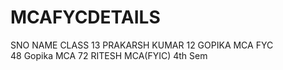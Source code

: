 # MCAFYCDETAILS

SNO NAME CLASS 
13 PRAKARSH KUMAR 
12 GOPIKA  MCA FYC  
48 Gopika MCA
72 RITESH MCA(FYIC) 4th Sem
